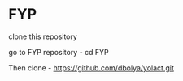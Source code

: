 # FYP

clone this repository

go to FYP repository - cd FYP

Then clone - https://github.com/dbolya/yolact.git
